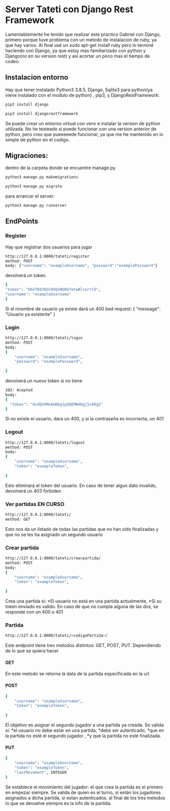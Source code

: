 # Server Tateti con Django Rest Framework

Lamentablemente he tenido que realizar este practico Gabriel con Django, primero porque tuve problema con un metodo de instalacion de ruby, ya que hay varios. Al final usé un sudo apt-get install ruby pero lo terminé haciendo con Django, ya que estoy mas familiarizado con python y Django(no en su version rest) y asi acortar un poco mas el tiempo de codeo. 

## Instalacion entorno

Hay que tener instalado Python3 3.8.5, Django, Sqlite3 para python(ya viene instalado con el modulo de python) , pip3, y DjangoRestFramework: 
```bash 
pip3 install django
```

```bash 
pip3 install djangorestframework
```


Se puede crear un entorno virtual con venv e instalar la version de python utilizada. No he testeado si puede funcionar con una version anterior de python, pero creo que pueeeeede funcionar, ya que me he mantenido en lo simple de python en el codigo.

## Migraciones:
dentro de la carpeta donde se encuentre manage.py
```bash 
python3 manage.py makemigrations
```
```bash 
python3 manage.py migrate
```
para arrancar el server:
```bash 
python3 manage.py runserver
```

## EndPoints

### Register
Hay que registrar dos usuarios para jugar

```bash 
http://127.0.0.1:8000/tateti/register
method: POST
body: {"username": "exampleUsername", "password":"examplePassword"}
```
devolverá un token. 

```bash 
{
"token": "K6V7D93QSCK0QvNU0U7etwBlcorrCO",
"username": "exampleUsername"
}
```
Si el nnombre de usuario ya existe dará un 400 bad request:
{
"message": "Usuario ya existente"
}

### Login
```bash 
http://127.0.0.1:8000/tateti/login
method: POST
body:
{
    "username": "exampleUsername",
    "password": "examplePassword",
  
}
```
devolverá un nuevo token si no tiene
```bash 
202: Acepted
body:
{
  "token": "OcdQVHMsKmNbg1pdQEMW4Dgj5v80g2" 
}
```

Si no existe el usuario, dara un 400, y si la contraseña es incorrecta, un 401

### Logout
```bash 
http://127.0.0.1:8000/tateti/logout
method: POST
body:
{
    "username": "exampleUsername",
    "token": "exampleToken",
  
}
```
Esto eliminará el token del usuario. En caso de tener algun dato invalido, devolverá un 403 forbiden

### Ver partidas EN CURSO 
```bash 
http://127.0.0.1:8000/tateti/
method: GET
```
Esto nos da un listado de todas las partidas que no han sido finalizadas y que no se les ha asignado un segundo usuario

### Crear partida  
```bash 
http://127.0.0.1:8000/tateti/crearpartida/
method: POST
body:
{
    "username": "exampleUsername",
    "token": "exampleToken",
  
}
```
Crea una partida si: *El usuario no está en una partida actualmente, *Si su token enviado es valido. En caso de que no cumpla alguna de las dos, se responde con un 400 o 401

### Partida 
```bash 
http://127.0.0.1:8000/tateti/<codigoPartida>/
```
Este endpoint tiene tres metodos distintos: GET, POST, PUT. Dependiendo de lo que se quiera hacer

#### GET

En este metodo se retorna la data de la partida especificada en la url

#### POST
```bash 
{
    "username": "exampleUsername",
    "token": "exampleToken",
  
}
```
El objetivo es asignar el segundo jugador a una partida ya creada. Se valida si: *el usuario no debe estar en una partida, *debe ser autenticado, *que en la partida no esté el segundo jugador , *y que la partida no esté finalizada.

#### PUT
```bash 
{
    "username": "exampleUsername",
    "token": "exampleToken",
    "lastMovement", INTEGER
}
```
Se establece el movimiento del jugador: el que crea la partida es el primero en empezar siempre. Se valida de quien es el turno, si están los jugadores asignados a dicha partida, si estan autenticados. al final de los tres metodos lo que se devuelve siempre es la info de la partida.
